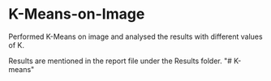 # K-Means-on-Image
Performed K-Means on image and analysed the results with different values of K.

Results are mentioned in the report file under the Results folder.
"# K-means" 
